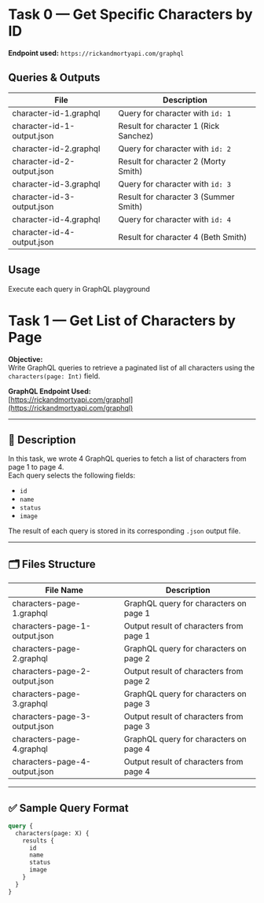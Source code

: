 # Task 0 — Get Specific Characters by ID

**Endpoint used:** `https://rickandmortyapi.com/graphql`

## Queries & Outputs

| File                       | Description                           |
| -------------------------- | ------------------------------------- |
| character-id-1.graphql     | Query for character with `id: 1`      |
| character-id-1-output.json | Result for character 1 (Rick Sanchez) |
| character-id-2.graphql     | Query for character with `id: 2`      |
| character-id-2-output.json | Result for character 2 (Morty Smith)  |
| character-id-3.graphql     | Query for character with `id: 3`      |
| character-id-3-output.json | Result for character 3 (Summer Smith) |
| character-id-4.graphql     | Query for character with `id: 4`      |
| character-id-4-output.json | Result for character 4 (Beth Smith)   |

## Usage

Execute each query in GraphQL playground

# Task 1 — Get List of Characters by Page

**Objective:**  
Write GraphQL queries to retrieve a paginated list of all characters using the `characters(page: Int)` field.

**GraphQL Endpoint Used:**  
[https://rickandmortyapi.com/graphql](https://rickandmortyapi.com/graphql)

---

## 📘 Description

In this task, we wrote 4 GraphQL queries to fetch a list of characters from page 1 to page 4.  
Each query selects the following fields:

- `id`
- `name`
- `status`
- `image`

The result of each query is stored in its corresponding `.json` output file.

---

## 🗂️ Files Structure

| File Name                     | Description                             |
| ----------------------------- | --------------------------------------- |
| characters-page-1.graphql     | GraphQL query for characters on page 1  |
| characters-page-1-output.json | Output result of characters from page 1 |
| characters-page-2.graphql     | GraphQL query for characters on page 2  |
| characters-page-2-output.json | Output result of characters from page 2 |
| characters-page-3.graphql     | GraphQL query for characters on page 3  |
| characters-page-3-output.json | Output result of characters from page 3 |
| characters-page-4.graphql     | GraphQL query for characters on page 4  |
| characters-page-4-output.json | Output result of characters from page 4 |

---

## ✅ Sample Query Format

```graphql
query {
  characters(page: X) {
    results {
      id
      name
      status
      image
    }
  }
}
```
